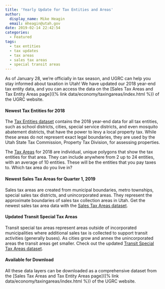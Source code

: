 ```yaml
---
title: 'Yearly Update for Tax Entities and Areas'
author:
  display_name: Mike Heagin
  email: mheagin@utah.gov
date: 2019-02-14 22:42:54
categories:
  - Featured
tags:
  - tax entities
  - tax updates
  - tax areas
  - sales tax areas
  - special transit areas
---
```


As of January 28, we’re officially in tax season, and UGRC can help you stay informed about taxation in Utah! We have updated our 2018 year-end tax entity data, and you can access the data on the [Sales Tax Areas and Tax Entity Areas page]({% link data/economy/taxingareas/index.html %}) of the UGRC website.

#### Newest Tax Entities for 2018

The [Tax Entities dataset](https://www.google.com/url?q=https://drive.google.com/drive/folders/1F_gcgx68eaco_KPoKaiygD2ehzuDEudZ&sa=D&ust=1550186734827000&usg=AFQjCNGDEpHwYonefD9gUJBqYa1zEvORJA) contains the 2018 year-end data for all tax entities, such as school districts, cities, special service districts, and even mosquito abatement districts, that have the power to levy a local property tax. While these areas do not represent exact legal boundaries, they are used by the Utah State Tax Commission, Property Tax Division, for assessing properties.

The [Tax Areas](https://www.google.com/url?q=https://drive.google.com/drive/folders/1F_gcgx68eaco_KPoKaiygD2ehzuDEudZ&sa=D&ust=1550186771768000&usg=AFQjCNGR53iCWfSTRToeCDGYF9NbKa6hdg) for 2018 are individual, unique polygons that show the tax entities for that area. They can include anywhere from 2 up to 24 entities, with an average of 10 entities. These will be the entities that you pay taxes to. Which tax area do you live in?

#### Newest Sales Tax Areas for Quarter 1, 2019

Sales tax areas are created from municipal boundaries, metro townships, special sales tax districts, and  unincorporated areas. They represent the approximate boundaries of sales tax collection areas in Utah. Get the newest sales tax area data with the [Sales Tax Areas dataset](https://www.google.com/url?q=https://drive.google.com/drive/folders/0ByStJjVZ7c7mQy1iYXlqQTJLQUE&sa=D&ust=1550186721948000&usg=AFQjCNEpaTHvD8l59FSJmVzOty8IXj3Reg).

#### Updated Transit Special Tax Areas

Transit special tax areas represent areas outside of incorporated municipalities where additional sales tax is collected to support transit activities (generally buses). As cities grow and annex the unincorporated areas the transit areas get smaller. Check out the updated [Transit Special Tax Areas dataset](https://www.google.com/url?q=https://drive.google.com/drive/folders/0ByStJjVZ7c7mcVlHOXQ0djUtaEU&sa=D&ust=1550186688195000&usg=AFQjCNF3mO46t3BMv_P_s1e7KxnHnZIzbA).

#### Available for Download

All these data layers can be downloaded as a comprehensive dataset from the [Sales Tax Areas and Tax Entity Areas page]({% link data/economy/taxingareas/index.html %}) of the UGRC website.
